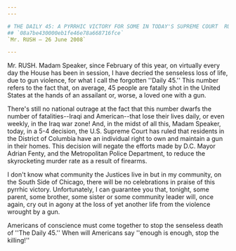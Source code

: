 ```yaml
---
---

# THE DAILY 45: A PYRRHIC VICTORY FOR SOME IN TODAY'S SUPREME COURT  RULING
## `08a7be430000eb1fe46e78a668716fce`
`Mr. RUSH — 26 June 2008`

---
```



Mr. RUSH. Madam Speaker, since February of this year, on virtually 
every day the House has been in session, I have decried the senseless 
loss of life, due to gun violence, for what I call the forgotten 
''Daily 45.'' This number refers to the fact that, on average, 45 
people are fatally shot in the United States at the hands of an 
assailant or, worse, a loved one with a gun.

There's still no national outrage at the fact that this number dwarfs 
the number of fatalities--Iraqi and American--that lose their lives 
daily, or even weekly, in the Iraq war zone! And, in the midst of all 
this, Madam Speaker, today, in a 5-4 decision, the U.S. Supreme Court 
has ruled that residents in the District of Columbia have an individual 
right to own and maintain a gun in their homes. This decision will 
negate the efforts made by D.C. Mayor Adrian Fenty, and the 
Metropolitan Police Department, to reduce the skyrocketing murder rate 
as a result of firearms.

I don't know what community the Justices live in but in my community, 
on the South Side of Chicago, there will be no celebrations in praise 
of this pyrrhic victory. Unfortunately, I can guarantee you that, 
tonight, some parent, some brother, some sister or some community 
leader will, once again, cry out in agony at the loss of yet another 
life from the violence wrought by a gun.

Americans of conscience must come together to stop the senseless 
death of ''The Daily 45.'' When will Americans say ''enough is enough, 
stop the killing!''

